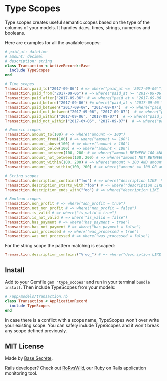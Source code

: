 # Type Scopes

Type scopes creates useful semantic scopes based on the type of the columns of your models.
It handles dates, times, strings, numerics and booleans.

Here are examples for all the available scopes:

```ruby
# paid_at: datetime
# amount: decimal
# description: string
class Transaction < ActiveRecord::Base
  include TypeScopes
end

# Time scopes
Transaction.paid_to("2017-09-06") # => where("paid_at <= '2017-09-06'")
Transaction.paid_from("2017-09-06") # => where("paid_at >= '2017-09-06'")
Transaction.paid_after("2017-09-06") # => where("paid_at > '2017-09-06'")
Transaction.paid_before("2017-09-06") #= where("paid_at < '2017-09-06'")
Transaction.paid_between("2017-09-06", "2017-09-07")  # => where("paid_at BETWEEN '2017-09-06' AND '2017-09-07'")
Transaction.paid_not_between("2017-09-06", "2017-09-07")  # => where("paid_at NOT BETWEEN '2017-09-06' AND '2017-09-07'")
Transaction.paid_within("2017-09-06", "2017-09-07")  # => where("paid_at > '2017-09-06' AND paid_at < '2017-09-07'")
Transaction.paid_not_within("2017-09-06", "2017-09-07")  # => where("paid_at <= '2017-09-06' OR paid_at >= '2017-09-07'")

# Numeric scopes
Transaction.amount_to(100) # => where("amount <= 100")
Transaction.amount_from(100) # => where("amount >= 100")
Transaction.amount_above(100) # => where("amount > 100")
Transaction.amount_below(100) # => where("amount < 100")
Transaction.amount_between(100, 200) # => where("amount BETWEEN 100 AND 200")
Transaction.amount_not_between(100, 200) # => where("amount NOT BETWEEN 100 AND 200")
Transaction.amount_within(100, 200) # => where("amount > 100 AND amount < 200")
Transaction.amount_not_within(100, 200) # => where("amount <= 100 OR amount >= 200")

# String scopes
Transaction.description_contains("foo") # => where("description LIKE '%foo%'")
Transaction.description_starts_with("foo") # => where("description LIKE 'foo%'")
Transaction.description_ends_with("foo") # => where("description LIKE '%foo'")

# Boolean scopes
Transaction.non_profit # => where("non_profit = true")
Transaction.not_non_profit # => where("non_profit = false")
Transaction.is_valid # => where("is_valid = true")
Transaction.is_not_valid # => where("is_valid = false")
Transaction.has_payment # => where("has_payment = true")
Transaction.has_not_payment # => where("has_payment = false")
Transaction.was_processed # => where("was_processed = true")
Transaction.was_not_processed # => where("was_processed = false")
```

For the string scope the pattern matching is escaped:

```ruby
Transaction.description_contains("%foo_") # => where("description LIKE '%[%]foo[_]%'")
```

## Install

Add to your Gemfile `gem "type_scopes"` and run in your terminal `bundle install`. Then include TypeScopes from your models:

```ruby
# /app/models/transaction.rb
class Transaction < ApplicationRecord
  include TypeScopes
end
```

In case there is a conflict with a scope name, TypeScopes won't over write your existing scope. You can safely include TypeScopes and it won't break any scope defined previously.

## MIT License

Made by [Base Secrète](https://basesecrete.com/en).

Rails developer? Check out [RoRvsWild](https://www.rorvswild.com), our Ruby on Rails application monitoring tool.
